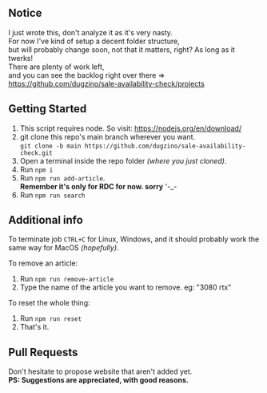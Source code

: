 ## Notice

I just wrote this, don't analyze it as it's very nasty.  
For now I've kind of setup a decent folder structure,  
but will probably change soon, not that it matters, right? As long as it twerks!  
There are plenty of work left,  
and you can see the backlog right over there => https://github.com/dugzino/sale-availability-check/projects

## Getting Started

1. This script requires node. So visit: https://nodejs.org/en/download/
2. git clone this repo's main branch wherever you want.  
`git clone -b main https://github.com/dugzino/sale-availability-check.git`
3. Open a terminal inside the repo folder _(where you just cloned)_.
4. Run `npm i`
5. Run `npm run add-article`.  
**Remember it's only for RDC for now. sorry** '-_-
6. Run `npm run search`

## Additional info

To terminate job `CTRL+C` for Linux, Windows, and it should probably work the same way for MacOS _(hopefully)_.

To remove an article:
1. Run `npm run remove-article`
2. Type the name of the article you want to remove. eg: "3080 rtx"

To reset the whole thing:
1. Run `npm run reset`
2. That's it.

## Pull Requests

Don't hesitate to propose website that aren't added yet.  
**PS: Suggestions are appreciated, with good reasons.**

